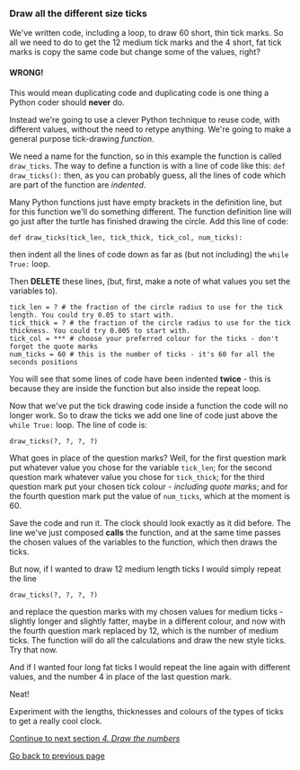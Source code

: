 ### Draw all the different size ticks

We've written code, including a loop, to draw 60 short, thin tick marks. So all we need to do to get the 12 medium tick marks and the 4 short, fat tick marks is copy the same code but change some of the values, right?

#### **WRONG!**

This would mean duplicating code and duplicating code is one thing a Python coder should **never** do.

Instead we're going to use a clever Python technique to reuse code, with different values, without the need to retype anything. We're going to make a general purpose tick-drawing *function*.

We need a name for the function, so in this example the function is called ```draw_ticks```. The way to define a function is with a line of code like this: ```def draw_ticks():``` then, as you can probably guess, all the lines of code which are part of the function are *indented*.

Many Python functions just have empty brackets in the definition line, but for this function we'll do something different. The function definition line will go just after the turtle has finished drawing the circle. Add this line of code:
```
def draw_ticks(tick_len, tick_thick, tick_col, num_ticks):
```

then indent all the lines of code down as far as (but not including) the ```while True:``` loop.

Then **DELETE** these lines, (but, first, make a note of what values you set the variables to).
```
tick_len = ? # the fraction of the circle radius to use for the tick length. You could try 0.05 to start with.
tick_thick = ? # the fraction of the circle radius to use for the tick thickness. You could try 0.005 to start with.
tick_col = *** # choose your preferred colour for the ticks - don't forget the quote marks
num_ticks = 60 # this is the number of ticks - it's 60 for all the seconds positions
```
You will see that some lines of code have been indented **twice** - this is because they are inside the function but also inside the repeat loop.

Now that we've put the tick drawing code inside a function the code will no longer work. So to draw the ticks we add one line of code just above the ```while True:``` loop. The line of code is:
```
draw_ticks(?, ?, ?, ?)
```

What goes in place of the question marks? Well, for the first question mark put whatever value you chose for the variable ```tick_len```; for the second question mark whatever value you chose for ```tick_thick```; for the third question mark put your chosen tick colour - *including quote marks*; and for the fourth question mark put the value of ```num_ticks```, which at the moment is 60.

Save the code and run it. The clock should look exactly as it did before. The line we've just composed **calls** the function, and at the same time passes the chosen values of the variables to the function, which then draws the ticks.

But now, if I wanted to draw 12 medium length ticks I would simply repeat the line
```
draw_ticks(?, ?, ?, ?)
```
and replace the question marks with my chosen values for medium ticks - slightly longer and slightly fatter, maybe in a different colour, and now with the fourth question mark replaced by 12, which is the number of medium ticks. The function will do all the calculations and draw the new style ticks. Try that now.

And if I wanted four long fat ticks I would repeat the line again with different values, and the number 4 in place of the last question mark.

Neat!

Experiment with the lengths, thicknesses and colours of the types of ticks to get a really cool clock.

[Continue to next section *4. Draw the numbers*](README6.md)

[Go back to previous page](README4.md)